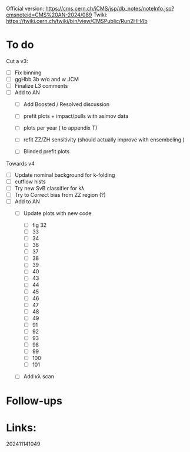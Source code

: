 Official version: https://cms.cern.ch/iCMS/jsp/db_notes/noteInfo.jsp?cmsnoteid=CMS%20AN-2024/089
Twiki: https://twiki.cern.ch/twiki/bin/view/CMSPublic/Run2HH4b

# To do

Cut a v3: 
- [ ] Fix binning
- [ ] ggHbb 3b w/o and w JCM
- [ ] Finalize L3 comments
- [ ] Add to AN
	- [ ] Add Boosted / Resolved discussion
	- [ ] prefit plots + impact/pulls with asimov data 
	- [ ] plots per year ( to appendix T)
	- [ ] refit  ZZ/ZH sensitivity (should actually improve with ensembeling )
	- [ ] Blinded prefit plots


Towards v4
- [ ] Update nominal background for k-folding
- [ ] cutflow hists
- [ ] Try new SvB classifier for kλ
- [ ] Try to Correct bias from ZZ region (?)
- [ ] Add to AN
    - [ ] Update plots with new code
	    - [ ] fig 32
	    - [ ] 33
	    - [ ] 34
	    - [ ] 36
	    - [ ] 37
	    - [ ] 38
	    - [ ] 39
	    - [ ] 40
	    - [ ] 43
	    - [ ] 44
	    - [ ] 45
	    - [ ] 46
	    - [ ] 47
	    - [ ] 48
	    - [ ] 49
	    - [ ] 91
	    - [ ] 92
	    - [ ] 93
	    - [ ] 98
	    - [ ] 99
	    - [ ] 100
	    - [ ] 101
	- [ ] Add κλ scan




# Follow-ups


# Links: 



202411141049
